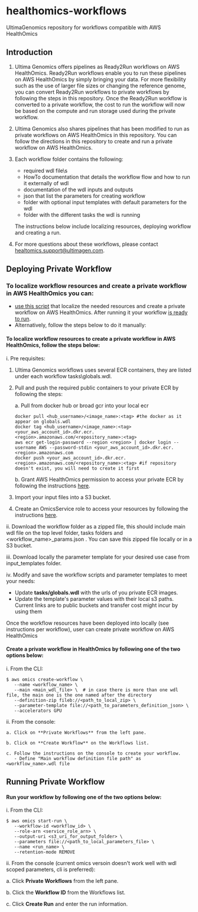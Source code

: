 # healthomics-workflows
UltimaGenomics repository for workflows compatible with AWS HealthOmics

## Introduction

1.	Ultima Genomics offers pipelines as Ready2Run workflows on AWS HealthOmics. Ready2Run workflows enable you to run these pipelines on AWS HealthOmics by simply bringing your data. For more flexibility such as the use of larger file sizes or changing the reference genome, you can convert Ready2Run workflows to private workflows by following the steps in this repository. Once the Ready2Run workflow is converted to a private workflow, the cost to run the workflow will now be based on the compute and run storage used during the private workflow.

2.	Ultima Genomics also shares pipelines that has been modified to run as private workflows on AWS HealthOmics in this repository. You can follow the directions in this repository to create and run a private workflow on AWS HealthOmics.
  
3.	Each workflow folder contains the following:
    - required wdl file\s
    - HowTo documentation that details the workflow flow and how to run it externally of wdl
    - documentation of the wdl inputs and outputs
    - json that list the parameters for creating workflow
    - folder with optional input templates with default parameters for the wdl
    - folder with the different tasks the wdl is running

  	The instructions below include localizing resources, deploying workflow and creating a run.

5.	For more questions about these workflows, please contact healtomics.support@ultimagen.com.

## Deploying Private Workflow
### To localize workflow resources and create a private workflow in AWS HealthOmics you can:
- [use this script](scripts/healthomics_wf/create_healthomics_workflow.py) that localize the needed resources and create a private workflow on AWS HealthOmics. After running it your workflow [is ready to run](#running-private-workflow).
- Alternatively, follow the steps below to do it manually:
#### To localize workflow resources to create a private workflow in AWS HealthOmics, follow the steps below:
i. Pre requisites: 
1. Ultima Genomics workflows uses several ECR containers, they are listed under each workflow tasks\globals.wdl.

2. Pull and push the required public containers to your private ECR by following the steps:

    a. Pull from docker hub or broad gcr into your local ecr
     ~~~
     docker pull <hub_username>/<image_name>:<tag> #the docker as it appear on globals.wdl
     docker tag <hub_username>/<image_name>:<tag> <your_aws_account_id>.dkr.ecr.<region>.amazonaws.com/<repository_name>:<tag>
     aws ecr get-login-password --region <region> | docker login --username AWS --password-stdin <your_aws_account_id>.dkr.ecr.<region>.amazonaws.com
     docker push <your_aws_account_id>.dkr.ecr.<region>.amazonaws.com/<repository_name>:<tag> #if repository doesn't exist, you will need to create it first
     ~~~
   
    b. Grant AWS HealthOmics permission to access your private ECR by following the instructions [here](https://docs.aws.amazon.com/omics/latest/dev/permissions-resource.html#permissions-resource-ecr).
   
4. Import your input files into a S3 bucket.
5. Create an OmicsService role to access your resources by following the instructions [here](https://docs.aws.amazon.com/omics/latest/dev/setting-up-workflows.html).

ii. Download the workflow folder as a zipped file, this should include main wdl file on the top level folder, tasks folders and <workflow_name>_params.json . You can save this zipped file locally or in a S3 bucket. 

iii. Download locally the parameter template for your desired use case from input_templates folder. 

iv. Modify and save the workflow scripts and parameter templates to meet your needs:
   - Update **tasks/globals.wdl** with the urls of you private ECR images.
   - Update the template's parameter values with their local s3 paths. Current links are to public buckets and transfer cost might incur by using them

Once the workflow resources have been deployed into locally (see instructions per workflow), user can create private workflow on AWS HealthOmics
#### Create a private workflow in HealthOmics by following one of the two options below:

i. From the CLI:
 ~~~
$ aws omics create-workflow \
    --name <workflow_name> \
    --main <main_wdl_file> \  # in case there is more than one wdl file, the main one is the one named after the directory
    --definition-zip fileb://<path_to_local_zip> \
    --parameter-template file://<path_to_parameters_definition_json> \
    --accelerators GPU
 ~~~
ii. From the console:
    
    a. Click on **Private Workflows** from the left pane.
    
    b. Click on **Create Workflow** on the Workflows list.
    
    c. Follow the instructions on the console to create your workflow.
       - Define "Main workflow definition file path" as <workflow_name>.wdl file

## Running Private Workflow

#### Run your workflow by following one of the two options below:
   
i. From the CLI:
 ~~~
$ aws omics start-run \
    --workflow-id <workflow_id> \
    --role-arn <service_role_arn> \
    --output-uri <s3_uri_for_output_folder> \
    --parameters file://<path_to_local_parameters_file> \
    --name <run_name> \
    --retention-mode REMOVE
 ~~~
ii. From the console (current omics versoin doesn't work well with wdl scoped parameters, cli is preferred):
   
   a. Click **Private Workflows** from the left pane.

   b. Click the **Workflow ID** from the Workflows list.

   c. Click **Create Run** and enter the run information.

